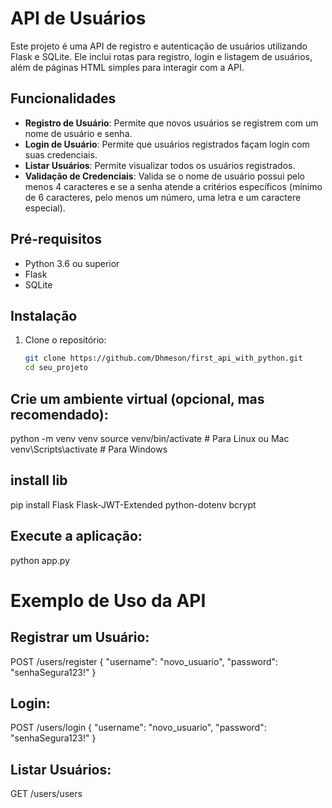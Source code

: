 # API de Usuários

Este projeto é uma API de registro e autenticação de usuários utilizando Flask e SQLite. Ele inclui rotas para registro, login e listagem de usuários, além de páginas HTML simples para interagir com a API.


## Funcionalidades

- **Registro de Usuário**: Permite que novos usuários se registrem com um nome de usuário e senha.
- **Login de Usuário**: Permite que usuários registrados façam login com suas credenciais.
- **Listar Usuários**: Permite visualizar todos os usuários registrados.
- **Validação de Credenciais**: Valida se o nome de usuário possui pelo menos 4 caracteres e se a senha atende a critérios específicos (mínimo de 6 caracteres, pelo menos um número, uma letra e um caractere especial).

## Pré-requisitos

- Python 3.6 ou superior
- Flask
- SQLite

## Instalação

1. Clone o repositório:

   ```bash
   git clone https://github.com/Dhmeson/first_api_with_python.git
   cd seu_projeto

## Crie um ambiente virtual (opcional, mas recomendado):
python -m venv venv
source venv/bin/activate  # Para Linux ou Mac
venv\Scripts\activate     # Para Windows

## install lib
pip install Flask Flask-JWT-Extended python-dotenv bcrypt

## Execute a aplicação:
python app.py


# Exemplo de Uso da API

## Registrar um Usuário:
POST /users/register
{
    "username": "novo_usuario",
    "password": "senhaSegura123!"
}

## Login:
POST /users/login
{
    "username": "novo_usuario",
    "password": "senhaSegura123!"
}

## Listar Usuários:
GET /users/users


